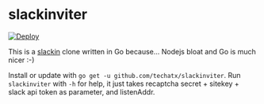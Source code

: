 # slackinviter

[![Deploy](https://www.herokucdn.com/deploy/button.svg)](https://heroku.com/deploy)

This is a [slackin](https://github.com/rauchg/slackin) clone written in Go because... Nodejs bloat and Go is much nicer :-)

Install or update with `go get -u github.com/techatx/slackinviter`. Run `slackinviter` with `-h` for help, it just takes recaptcha secret + sitekey + slack api token as parameter, and listenAddr.
